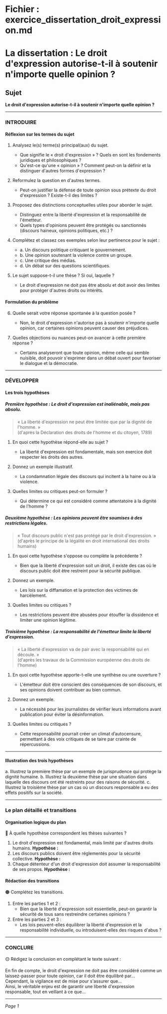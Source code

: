 # Fichier : exercice_dissertation_droit_expression.md

# La dissertation : Le droit d'expression autorise-t-il à soutenir n'importe quelle opinion ?

## Sujet
**Le droit d'expression autorise-t-il à soutenir n'importe quelle opinion ?**

---

### INTRODUIRE

#### Réflexion sur les termes du sujet

1. Analysez le(s) terme(s) principal(aux) du sujet.
   - Que signifie le « droit d'expression » ? Quels en sont les fondements juridiques et philosophiques ?
   - Qu'est-ce qu'une « opinion » ? Comment peut-on la définir et la distinguer d'autres formes d'expression ?
  
2. Reformulez la question en d'autres termes.
   - Peut-on justifier la défense de toute opinion sous prétexte du droit d'expression ? Existe-t-il des limites ?

3. Proposez des distinctions conceptuelles utiles pour aborder le sujet.
   - Distinguez entre la liberté d'expression et la responsabilité de l'émetteur.
   - Quels types d'opinions peuvent être protégés ou sanctionnés (discours haineux, opinions politiques, etc.) ?

4. Complétez et classez ces exemples selon leur pertinence pour le sujet :
   - a. Un discours politique critiquant le gouvernement.
   - b. Une opinion soutenant la violence contre un groupe.
   - c. Une critique des médias.
   - d. Un débat sur des questions scientifiques.

5. Le sujet suppose-t-il une thèse ? Si oui, laquelle ?
   - Le droit d'expression ne doit pas être absolu et doit avoir des limites pour protéger d'autres droits ou intérêts.

#### Formulation du problème

6. Quelle serait votre réponse spontanée à la question posée ?
   - Non, le droit d'expression n'autorise pas à soutenir n'importe quelle opinion, car certaines opinions peuvent causer des préjudices.

7. Quelles objections ou nuances peut-on avancer à cette première réponse ?
   - Certains analyseront que toute opinion, même celle qui semble nuisible, doit pouvoir s'exprimer dans un débat ouvert pour favoriser le dialogue et la démocratie.

---

### DÉVELOPPER

#### Les trois hypothèses

##### Première hypothèse : Le droit d'expression est inaliénable, mais pas absolu.

> « La liberté d'expression ne peut être limitée que par la dignité de l'homme. »  
> (d'après la Déclaration des droits de l'homme et du citoyen, 1789)

1. En quoi cette hypothèse répond-elle au sujet ?
   - La liberté d'expression est fondamentale, mais son exercice doit respecter les droits des autres.

2. Donnez un exemple illustratif.
   - La condamnation légale des discours qui incitent à la haine ou à la violence.

3. Quelles limites ou critiques peut-on formuler ?
   - Qui détermine ce qui est considéré comme attentatoire à la dignité de l'homme ? 

##### Deuxième hypothèse : Les opinions peuvent être soumises à des restrictions légales.

> « Tout discours public n'est pas protégé par le droit d'expression. »  
> (d'après le principe de la légalité en droit international des droits humains)

1. En quoi cette hypothèse s'oppose ou complète la précédente ?
   - Bien que la liberté d'expression soit un droit, il existe des cas où le discours public doit être restreint pour la sécurité publique.

2. Donnez un exemple.
   - Les lois sur la diffamation et la protection des victimes de harcèlement.

3. Quelles limites ou critiques ?
   - Les restrictions peuvent être abusées pour étouffer la dissidence et limiter une opinion légitime.

##### Troisième hypothèse : La responsabilité de l'émetteur limite la liberté d'expression.

> « La liberté d'expression va de pair avec la responsabilité qui en découle. »  
> (d'après les travaux de la Commission européenne des droits de l'homme)

1. En quoi cette hypothèse apporte-t-elle une synthèse ou une ouverture ?
   - L'émetteur doit être conscient des conséquences de son discours, et ses opinions doivent contribuer au bien commun.

2. Donnez un exemple.
   - La nécessité pour les journalistes de vérifier leurs informations avant publication pour éviter la désinformation.

3. Quelles limites ou critiques ?
   - Cette responsabilité pourrait créer un climat d’autocensure, permettant à des voix critiques de se taire par crainte de répercussions.

---

#### Illustration des trois hypothèses

a. Illustrez la première thèse par un exemple de jurisprudence qui protège la dignité humaine.
b. Illustrez la deuxième thèse par une situation dans laquelle des discours ont été restreints pour des raisons de sécurité.
c. Illustrez la troisième thèse par un cas où un discours responsable a eu des effets positifs sur la société.

---

### Le plan détaillé et transitions

#### Organisation logique du plan

🔴 À quelle hypothèse correspondent les thèses suivantes ?

1. Le droit d'expression est fondamental, mais limité par d'autres droits humains. **Hypothèse :**
2. Les discours publics doivent être réglementés pour la sécurité collective. **Hypothèse :**
3. Chaque détenteur d'un droit d'expression doit assumer la responsabilité de ses propos. **Hypothèse :**

#### Rédaction des transitions

🟠 Complétez les transitions.

1. Entre les parties 1 et 2 :  
   - Bien que la liberté d'expression soit essentielle, peut-on garantir la sécurité de tous sans restreindre certaines opinions ?
2. Entre les parties 2 et 3 :  
   - Les lois peuvent-elles équilibrer la liberté d'expression et la responsabilité individuelle, ou introduisent-elles des risques d'abus ?

---

### CONCLURE

🟡 Rédigez la conclusion en complétant le texte suivant :

En fin de compte, le droit d'expression ne doit pas être considéré comme un laissez-passer pour toute opinion, car il doit être équilibré par...  
Cependant, la vigilance est de mise pour s'assurer que...  
Ainsi, le véritable enjeu est de garantir une liberté d'expression responsable, tout en veillant à ce que...  

---

*Page 1*